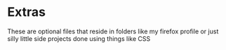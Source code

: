 # Extras
These are optional files that reside in folders like my firefox profile or just silly little side projects done using things like CSS
